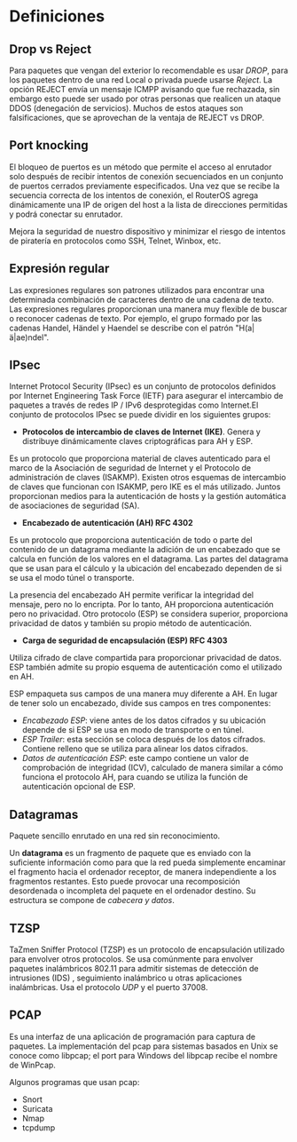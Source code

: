 # Definiciones

## Drop vs Reject

Para paquetes que vengan del exterior lo recomendable es usar _DROP_, para los paquetes dentro de una red Local o privada puede usarse _Reject_.
La opción REJECT envía un mensaje ICMPP avisando que fue rechazada, sin embargo esto puede ser usado por otras personas que realicen un ataque DDOS (denegación de servicios). Muchos de estos ataques son falsificaciones, que se aprovechan de la ventaja de REJECT vs DROP. 

## Port knocking

El bloqueo de puertos es un método que permite el acceso al enrutador solo después de recibir intentos de conexión secuenciados en un conjunto de puertos cerrados previamente especificados. Una vez que se recibe la secuencia correcta de los intentos de conexión, el RouterOS agrega dinámicamente una IP de origen del host a la lista de direcciones permitidas y podrá conectar su enrutador.

Mejora la seguridad de nuestro dispositivo y minimizar el riesgo de intentos de piratería en protocolos como SSH, Telnet, Winbox, etc.

## Expresión regular

Las expresiones regulares son patrones utilizados para encontrar una determinada combinación de caracteres dentro de una cadena de texto. Las expresiones regulares proporcionan una manera muy flexible de buscar o reconocer cadenas de texto. Por ejemplo, el grupo formado por las cadenas Handel, Händel y Haendel se describe con el patrón "H(a|ä|ae)ndel".

## IPsec

Internet Protocol Security (IPsec) es un conjunto de protocolos definidos por Internet Engineering Task Force (IETF) para asegurar el intercambio de paquetes a través de redes IP / IPv6 desprotegidas como Internet.El conjunto de protocolos IPsec se puede dividir en los siguientes grupos:

- __Protocolos de intercambio de claves de Internet (IKE)__. Genera y distribuye dinámicamente claves criptográficas para AH y ESP.

Es un protocolo que proporciona material de claves autenticado para el marco de la Asociación de seguridad de Internet y el Protocolo de administración de claves (ISAKMP). Existen otros esquemas de intercambio de claves que funcionan con ISAKMP, pero IKE es el más utilizado. Juntos proporcionan medios para la autenticación de hosts y la gestión automática de asociaciones de seguridad (SA).

- __Encabezado de autenticación (AH) RFC 4302__

Es un protocolo que proporciona autenticación de todo o parte del contenido de un datagrama mediante la adición de un encabezado que se calcula en función de los valores en el datagrama. Las partes del datagrama que se usan para el cálculo y la ubicación del encabezado dependen de si se usa el modo túnel o transporte.

La presencia del encabezado AH permite verificar la integridad del mensaje, pero no lo encripta. Por lo tanto, AH proporciona autenticación pero no privacidad. Otro protocolo (ESP) se considera superior, proporciona privacidad de datos y también su propio método de autenticación.

- __Carga de seguridad de encapsulación (ESP) RFC 4303__

Utiliza cifrado de clave compartida para proporcionar privacidad de datos. ESP también admite su propio esquema de autenticación como el utilizado en AH.

ESP empaqueta sus campos de una manera muy diferente a AH. En lugar de tener solo un encabezado, divide sus campos en tres componentes:

- _Encabezado ESP_: viene antes de los datos cifrados y su ubicación depende de si ESP se usa en modo de transporte o en túnel.
- _ESP Trailer_: esta sección se coloca después de los datos cifrados. Contiene relleno que se utiliza para alinear los datos cifrados.
- _Datos de autenticación ESP_: este campo contiene un valor de comprobación de integridad (ICV), calculado de manera similar a cómo funciona el protocolo AH, para cuando se utiliza la función de autenticación opcional de ESP.

## Datagramas

Paquete sencillo enrutado en una red sin reconocimiento.

Un __datagrama__ es un fragmento de paquete que es enviado con la suficiente información como para que la red pueda simplemente encaminar el fragmento hacia el ordenador receptor, de manera independiente a los fragmentos restantes. Esto puede provocar una recomposición desordenada o incompleta del paquete en el ordenador destino. Su estructura se compone de _cabecera y datos_.

## TZSP

TaZmen Sniffer Protocol (TZSP) es un protocolo de encapsulación utilizado para envolver otros protocolos. Se usa comúnmente para envolver paquetes inalámbricos 802.11 para admitir sistemas de detección de intrusiones (IDS) , seguimiento inalámbrico u otras aplicaciones inalámbricas.
Usa el protocolo _UDP_ y el puerto 37008.

## PCAP

Es una interfaz de una aplicación de programación para captura de paquetes. La implementación del pcap para sistemas basados en Unix se conoce como libpcap; el port para Windows del libpcap recibe el nombre de WinPcap.

Algunos programas que usan pcap:
- Snort
- Suricata
- Nmap
- tcpdump


